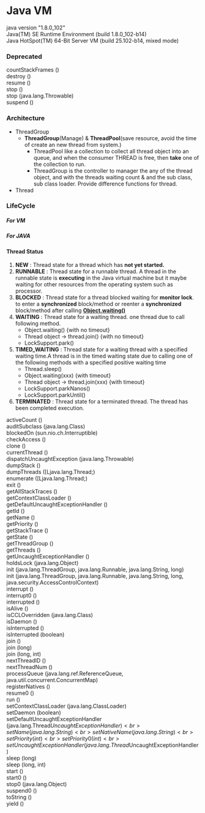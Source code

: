 # Java VM
java version "1.8.0_102"<br>
Java(TM) SE Runtime Environment (build 1.8.0_102-b14)<br>
Java HotSpot(TM) 64-Bit Server VM (build 25.102-b14, mixed mode)<br>


### Deprecated 
countStackFrames ()<br>
destroy ()<br>
resume ()<br>
stop ()<br>
stop (java.lang.Throwable)<br>
suspend ()<br>

### Architecture
*  ThreadGroup
    * <b>ThreadGroup</b>(Manage) & <b>ThreadPool</b>(save resource, avoid the time of create an new thread from system.)
        * ThreadPool like a collection to collect all thread object into an queue, and when the consumer THREAD is free, then <b>take</b> one of the collection to run.
        * ThreadGroup is the controller to manager the any of the thread object, and with the threads waiting count & and the sub class, sub class loader.
          Provide difference functions for thread.
*  Thread

### LifeCycle

##### For VM

##### For JAVA

#### Thread Status

1. <b>NEW</b> : Thread state for a thread which has <b>not yet started.</b>
2. <b>RUNNABLE</b> : Thread state for a runnable thread.  A thread in the runnable state is <b>executing</b> in the Java virtual machine but it maybe waiting for other resources from the operating system such as processor.
3. <b>BLOCKED</b> : Thread state for a thread blocked waiting for <b>monitor lock</b>. to enter a <b>synchronized</b> block/method or reenter a <b>synchronized</b> block/method after calling <b><u>Object.waiting()</u></b>
4. <b>WAITING</b> : Thread state for a waiting thread. one thread due to call following method.
    <ul>
        <li> Object.waiting() {with no timeout}
        <li> Thread object -> thread.join() {with no timeout}
        <li> LockSupport.park()
    </ul>
5. <b>TIMED_WAITING</b> : Thread state for a waiting thread with a specified waiting time.A thread is in the timed waiting state due to calling one of the following methods with a specified positive waiting time
    <ul>
        <li> Thread.sleep()
        <li> Object.waiting(xxx) {with timeout}
        <li> Thread object -> thread.join(xxx) {with timeout}
        <li> LockSupport.parkNanos()
        <li> LockSupport.parkUntil()
    </ul>
6. <b>TERMINATED</b> : Thread state for a terminated thread. The thread has been completed execution.

activeCount ()<br>
auditSubclass (java.lang.Class)<br>
blockedOn (sun.nio.ch.Interruptible)<br>
checkAccess ()<br>
clone ()<br>
currentThread ()<br>
dispatchUncaughtException (java.lang.Throwable)<br>
dumpStack ()<br>
dumpThreads ([Ljava.lang.Thread;)<br>
enumerate ([Ljava.lang.Thread;)<br>
exit ()<br>
getAllStackTraces ()<br>
getContextClassLoader ()<br>
getDefaultUncaughtExceptionHandler ()<br>
getId ()<br>
getName ()<br>
getPriority ()<br>
getStackTrace ()<br>
getState ()<br>
getThreadGroup ()<br>
getThreads ()<br>
getUncaughtExceptionHandler ()<br>
holdsLock (java.lang.Object)<br>
init (java.lang.ThreadGroup, java.lang.Runnable, java.lang.String, long)<br>
init (java.lang.ThreadGroup, java.lang.Runnable, java.lang.String, long, java.security.AccessControlContext)<br>
interrupt ()<br>
interrupt0 ()<br>
interrupted ()<br>
isAlive ()<br>
isCCLOverridden (java.lang.Class)<br>
isDaemon ()<br>
isInterrupted ()<br>
isInterrupted (boolean)<br>
join ()<br>
join (long)<br>
join (long, int)<br>
nextThreadID ()<br>
nextThreadNum ()<br>
processQueue (java.lang.ref.ReferenceQueue, java.util.concurrent.ConcurrentMap)<br>
registerNatives ()<br>
resume0 ()<br>
run ()<br>
setContextClassLoader (java.lang.ClassLoader)<br>
setDaemon (boolean)<br>
setDefaultUncaughtExceptionHandler (java.lang.Thread$UncaughtExceptionHandler)<br>
setName (java.lang.String)<br>
setNativeName (java.lang.String)<br>
setPriority (int)<br>
setPriority0 (int)<br>
setUncaughtExceptionHandler (java.lang.Thread$UncaughtExceptionHandler)<br>
sleep (long)<br>
sleep (long, int)<br>
start ()<br>
start0 ()<br>
stop0 (java.lang.Object)<br>
suspend0 ()<br>
toString ()<br>
yield ()<br>